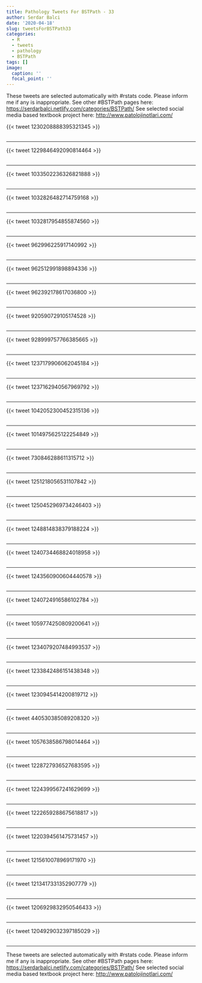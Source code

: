 ```yaml
---
title: Pathology Tweets For BSTPath - 33
author: Serdar Balci
date: '2020-04-18'
slug: tweetsForBSTPath33
categories:
  - R
  - tweets
  - pathology
  - BSTPath
tags: []
image:
  caption: ''
  focal_point: ''
---
```



These tweets are selected automatically with #rstats code. Please inform me if any is inappropriate.
See other #BSTPath pages here: https://serdarbalci.netlify.com/categories/BSTPath/ 
See selected social media based textbook project here: http://www.patolojinotlari.com/

{{< tweet 1230208888395321345 >}}
<br>
<br>
<hr>
{{< tweet 1229846492090814464 >}}
<br>
<br>
<hr>
{{< tweet 1033502236326821888 >}}
<br>
<br>
<hr>
{{< tweet 1032826482714759168 >}}
<br>
<br>
<hr>
{{< tweet 1032817954855874560 >}}
<br>
<br>
<hr>
{{< tweet 962996225917140992 >}}
<br>
<br>
<hr>
{{< tweet 962512991898894336 >}}
<br>
<br>
<hr>
{{< tweet 962392178617036800 >}}
<br>
<br>
<hr>
{{< tweet 920590729105174528 >}}
<br>
<br>
<hr>
{{< tweet 928999757766385665 >}}
<br>
<br>
<hr>
{{< tweet 1237179906062045184 >}}
<br>
<br>
<hr>
{{< tweet 1237162940567969792 >}}
<br>
<br>
<hr>
{{< tweet 1042052300452315136 >}}
<br>
<br>
<hr>
{{< tweet 1014975625122254849 >}}
<br>
<br>
<hr>
{{< tweet 730846288611315712 >}}
<br>
<br>
<hr>
{{< tweet 1251218056531107842 >}}
<br>
<br>
<hr>
{{< tweet 1250452969734246403 >}}
<br>
<br>
<hr>
{{< tweet 1248814838379188224 >}}
<br>
<br>
<hr>
{{< tweet 1240734468824018958 >}}
<br>
<br>
<hr>
{{< tweet 1243560900604440578 >}}
<br>
<br>
<hr>
{{< tweet 1240724916586102784 >}}
<br>
<br>
<hr>
{{< tweet 1059774250809200641 >}}
<br>
<br>
<hr>
{{< tweet 1234079207484993537 >}}
<br>
<br>
<hr>
{{< tweet 1233842486151438348 >}}
<br>
<br>
<hr>
{{< tweet 1230945414200819712 >}}
<br>
<br>
<hr>
{{< tweet 440530385089208320 >}}
<br>
<br>
<hr>
{{< tweet 1057638586798014464 >}}
<br>
<br>
<hr>
{{< tweet 1228727936527683595 >}}
<br>
<br>
<hr>
{{< tweet 1224399567241629699 >}}
<br>
<br>
<hr>
{{< tweet 1222659288675618817 >}}
<br>
<br>
<hr>
{{< tweet 1220394561475731457 >}}
<br>
<br>
<hr>
{{< tweet 1215610078969171970 >}}
<br>
<br>
<hr>
{{< tweet 1213417331352907779 >}}
<br>
<br>
<hr>
{{< tweet 1206929832950546433 >}}
<br>
<br>
<hr>
{{< tweet 1204929032397185029 >}}
<br>
<br>
<hr>


These tweets are selected automatically with #rstats code. Please inform me if any is inappropriate.
See other #BSTPath pages here: https://serdarbalci.netlify.com/categories/BSTPath/ 
See selected social media based textbook project here: http://www.patolojinotlari.com/
